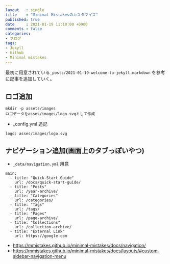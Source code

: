 ```yaml
---
layout   : single
title    : "Minimal Mistakesのカスタマイズ"
published: true
date     : 2021-01-19 11:10:00 +0900
comments : false
categories:
- ブログ
tags:
- Jekyll
- Github
- Minimal mistakes
---
```


最初に用意されている`_posts/2021-01-19-welcome-to-jekyll.markdown` を参考に記事を追加していく。


## ロゴ追加

```
mkdir -p assets/images
ロゴデータをasses/images/logo.svgとして作成
```

* _config.yml 追記

```
logo: asses/images/logo.svg
```

## ナビゲーション追加(画面上のタブっぽいやつ)


*  `_data/navigation.yml` 用意

```
main:
  - title: "Quick-Start Guide"
    url: /docs/quick-start-guide/
  - title: "Posts"
    url: /year-archive/
  - title: "Categories"
    url: /categories/
  - title: "Tags"
    url: /tags/
  - title: "Pages"
    url: /page-archive/
  - title: "Collections"
    url: /collection-archive/
  - title: "External Link"
    url: https://google.com
```

* https://mmistakes.github.io/minimal-mistakes/docs/navigation/
* https://mmistakes.github.io/minimal-mistakes/docs/layouts/#custom-sidebar-navigation-menu
